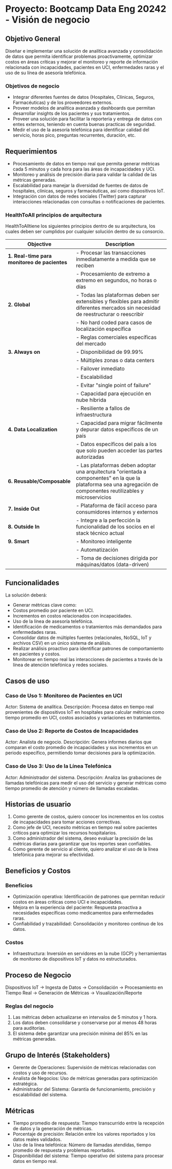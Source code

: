 # Proyecto: Bootcamp Data Eng 20242 - Visión de negocio

## Objetivo General
Diseñar e implementar una solución de analítica avanzada y consolidación de datos que permita identificar problemas proactivamente, optimizar costos en áreas críticas y mejorar el monitoreo y reporte de información relacionada con incapacidades, pacientes en UCI, enfermedades raras y el uso de su línea de asesoría telefónica.

### Objetivos de negocio
- Integrar diferentes fuentes de datos (Hospitales, Clínicas, Seguros, Farmacéuticas) y de los proveedores externos.
- Proveer modelos de analítica avanzada y dashboards que permitan desarrollar insights de los pacientes y sus tratamientos.
- Proveer una solución para facilitar la reporteria y entrega de datos con entes externos, teniendo en cuenta buenas practicas de seguridad. 
- Medir el uso de la asesoría telefónica para identificar calidad del servicio, horas pico, preguntas recurrentes, duración, etc.

## Requerimientos

- Procesamiento de datos en tiempo real que permita generar métricas cada 5 minutos y cada hora para las áreas de incapacidades y UCI.
- Monitoreo y análisis de precisión diaria para validar la calidad de las métricas generadas.
- Escalabilidad para manejar la diversidad de fuentes de datos de hospitales, clínicas, seguros y farmacéuticas, así como dispositivos IoT.
- Integración con datos de redes sociales (Twitter) para capturar interacciones relacionadas con consultas o notificaciones de pacientes.

### HealthToAll principios de arquitectura
HealthToAlltiene los siguientes principios dentro de su arquitectura, los cuales deben ser cumplidos por cualquier solución dentro de su consorcio.

| Objective                          | Description                                                                                                   |
|------------------------------------|---------------------------------------------------------------------------------------------------------------|
| **1. Real-time para monitoreo de pacientes** | - Procesar las transacciones inmediatamente a medida que se reciben                                        |
|                                    | - Procesamiento de extremo a extremo en segundos, no horas o días                                           |
| **2. Global**                      | - Todas las plataformas deben ser extensibles y flexibles para admitir diferentes mercados sin necesidad de reestructurar o reescribir |
|                                    | - No hard coded para casos de localización específica                                                       |
|                                    | - Reglas comerciales específicas del mercado                                                               |
| **3. Always on**                   | - Disponibilidad de 99.99%                                                                                   |
|                                    | - Múltiples zonas o data centers                                                                            |
|                                    | - Failover inmediato                                                                                        |
|                                    | - Escalabilidad                                                                                             |
|                                    | - Evitar "single point of failure"                                                                          |
|                                    | - Capacidad para ejecución en nube híbrida                                                                  |
|                                    | - Resiliente a fallos de infraestructura                                                                    |
| **4. Data Localization**           | - Capacidad para migrar fácilmente y depurar datos específicos de un país                                   |
|                                    | - Datos específicos del país a los que solo pueden acceder las partes autorizadas                          |
| **6. Reusable/Composable**         | - Las plataformas deben adoptar una arquitectura "orientada a componentes" en la que la plataforma sea una agregación de componentes reutilizables y microservicios |
| **7. Inside Out**                  | - Plataforma de fácil acceso para consumidores internos y externos                                          |
| **8. Outside In**                  | - Integre a la perfección la funcionalidad de los socios en el stack técnico actual                         |
| **9. Smart**                       | - Monitoreo inteligente                                                                                     |
|                                    | - Automatización                                                                                            |
|                                    | - Toma de decisiones dirigida por máquinas/datos (data-driven)                                             |

## Funcionalidades
La solución deberá:
- Generar métricas clave como:
- Costos promedio por paciente en UCI.
- Incrementos en costos relacionados con incapacidades.
- Uso de la línea de asesoría telefónica.
- Identificación de medicamentos o tratamientos más demandados para enfermedades raras.
- Consolidar datos de múltiples fuentes (relacionales, NoSQL, IoT y archivos CSV) en un único sistema de análisis.
- Realizar análisis proactivo para identificar patrones de comportamiento en pacientes y costos.
- Monitorear en tiempo real las interacciones de pacientes a través de la línea de atención telefónica y redes sociales.

## Casos de uso
### Caso de Uso 1: Monitoreo de Pacientes en UCI
Actor: Sistema de analítica.
Descripción: Procesa datos en tiempo real provenientes de dispositivos IoT en hospitales para calcular métricas como tiempo promedio en UCI, costos asociados y variaciones en tratamientos.
### Caso de Uso 2: Reporte de Costos de Incapacidades
Actor: Analista de negocio.
Descripción: Genera informes diarios que comparan el costo promedio de incapacidades y sus incrementos en un periodo específico, permitiendo tomar decisiones para la optimización.
### Caso de Uso 3: Uso de la Línea Telefónica
Actor: Administrador del sistema.
Descripción: Analiza las grabaciones de llamadas telefónicas para medir el uso del servicio y generar métricas como tiempo promedio de atención y número de llamadas escaladas.

## Historias de usuario
1. Como gerente de costos, quiero conocer los incrementos en los costos de incapacidades para tomar acciones correctivas.
2. Como jefe de UCI, necesito métricas en tiempo real sobre pacientes críticos para optimizar los recursos hospitalarios.
3. Como administrador del sistema, deseo evaluar la precisión de las métricas diarias para garantizar que los reportes sean confiables.
4. Como gerente de servicio al cliente, quiero analizar el uso de la línea telefónica para mejorar su efectividad.

## Beneficios y Costos
### Beneficios
- Optimización operativa: Identificación de patrones que permitan reducir costos en áreas críticas como UCI e incapacidades.
- Mejora en la experiencia del paciente: Respuesta proactiva a necesidades específicas como medicamentos para enfermedades raras.
- Confiabilidad y trazabilidad: Consolidación y monitoreo continuo de los datos.
### Costos
- Infraestructura: Inversión en servidores en la nube (GCP) y herramientas de monitoreo de dispositivos IoT y datos no estructurados.

## Proceso de Negocio
Dispositivos IoT → Ingesta de Datos → Consolidación → Procesamiento en Tiempo Real → Generación de Métricas → Visualización/Reporte

### Reglas del negocio
1. Las métricas deben actualizarse en intervalos de 5 minutos y 1 hora.
2. Los datos deben consolidarse y conservarse por al menos 48 horas para auditorías.
3. El sistema debe garantizar una precisión mínima del 85% en las métricas generadas.


## Grupo de Interés (Stakeholders)
- Gerente de Operaciones: Supervisión de métricas relacionadas con costos y uso de recursos.
- Analista de Negocios: Uso de métricas generadas para optimización estratégica.
- Administrador del Sistema: Garantía de funcionamiento, precisión y escalabilidad del sistema.

## Métricas
- Tiempo promedio de respuesta: Tiempo transcurrido entre la recepción de datos y la generación de métricas.
- Porcentaje de precisión: Relación entre los valores reportados y los datos reales validados.
- Uso de la línea telefónica: Número de llamadas atendidas, tiempo promedio de respuesta y problemas reportados.
- Disponibilidad del sistema: Tiempo operativo del sistema para procesar datos en tiempo real.


